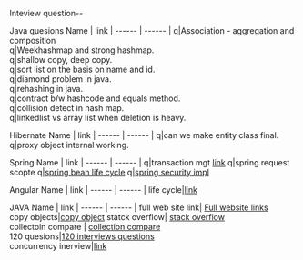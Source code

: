Inteview question--

Java quesions
Name | link |
------ | ------ |
q|Association - aggregation and composition<br/>
q|Weekhashmap and strong hashmap.<br/>
q|shallow copy, deep copy.<br/>
q|sort list on the basis on name and id.<br/>
q|diamond problem in java.<br/>
q|rehashing in java.<br/>
q|contract b/w hashcode and equals method.<br/>
q|collision detect in hash map.<br/>
q|linkedlist vs array list when deletion is heavy.<br/>

Hibernate
Name | link |
------ | ------ |
q|can we make entity class final.<br/>
q|proxy object internal working.<br/>

Spring
Name | link |
------ | ------ |
q|transaction mgt [link](https://dzone.com/articles/spring-transaction-management)
q|spring request scopte
q|[spring bean life cycle](https://medium.com/swlh/the-lifecycle-of-spring-beans-b0edb8936189)
q|[spring security impl](https://auth0.com/blog/spring-boot-authorization-tutorial-secure-an-api-java/)

Angular 
Name | link |
------ | ------ |
life cycle|[link](https://angular.io/guide/lifecycle-hooks)


JAVA
Name | link |
------ | ------ |
full web site link| [Full website links](https://github.com/akshay0007/study/blob/master/websites.md)<br/>
copy objects|[copy object](https://www.tutorialspoint.com/how-to-create-an-immutable-class-with-mutable-object-references-in-java) 
statck overflow| [stack overflow](https://stackoverflow.com/questions/34109363/how-can-we-maintain-immutability-of-a-class-with-a-mutable-reference/34109446)<br/>
collectoin compare | [collection compare](https://www.javamadesoeasy.com/2015/04/collection-list-set-and-map-all.html)<br/>
120 quesions|[120 interviews questions](https://www.javamadesoeasy.com/2015/07/core-java-top-120-most-interesting-and_21.html)<br/>
concurrency inerview|[link](https://www.javamadesoeasy.com/search/label/Thread%20Concurrency)<br/>
